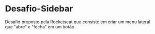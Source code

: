 # Desafio-Sidebar
Desafio proposto pela Rocketseat que consiste em criar um menu lateral que "abre" e "fecha" em um botão.

